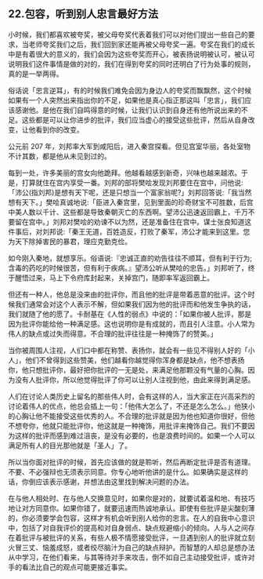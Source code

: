 ## 22.包容，听到别人忠言最好方法
小时候，我们都喜欢被夸奖，被父母夸奖代表着我们可以对他们提出一些自己的要求，当老师夸奖我们之后，我们回到家还能再被父母夸奖一遍。夸奖在我们的成长中是有着很大的意义的，我们会因为这些夸奖而开心，被表扬说明被认可，被认可说明我们这件事情是做的对的，我们在得到夸奖的同时还明白了行为处事的规则，真的是一举两得。


俗话说「忠言逆耳」，有的时候我们难免会因为身边人的夸奖而飘飘然，这个时候如果有一个人突然出来指出你的不足，如果他是真心指正那这叫「忠言」，我们应该感谢他。是他在我们自鸣得意的时候，让我们认识到自身还有他所说出来的不足。这些都是可以让你进步的批评，我们应当虚心的接受这些批评，然后从自身改变，让他看到你的改变。


公元前 207 年，刘邦率大军到咸阳后，进入秦宫探看。但见宫室华丽，各处室物不计其数，都是他从未见到过的。


每到一处，许多美丽的宫女向他跪拜。他越看越感到新奇，兴味也越来越浓。于是，打算就住在宫内享受一番。刘邦的部将樊哙发现刘邦要住在宫中，问他说:「沛公(指刘邦)是想有天下呢，还是只想当一个富家翁呢?」刘邦回答说:「我当然想有天下。」樊哙真诚地说:「臣进入秦宫里，见到里面的珍奇财宝不可胜数，后宫中美人数以千计、这些都是导致秦朝灭亡的东西啊。望沛公迅速返回霸上，千万不要留在宫中。」刘邦对樊哙的劝谏不以为然，还是准备住在宫中。谋士张良知道这件事后，对刘邦说:「秦王无道，百姓造反，打败了秦军，沛公才能来到这里。您为天下除掉害民的暴君，理应克勤克俭。


如今刚入秦地，就想享乐。俗语说:『忠诚正直的劝告往往不顺耳，但有利于行为;含毒的药吃的时候很苦，但有利于疾病。』望沛公听从樊哙的忠告。」刘邦听了，终于醒悟过来，马上下令府库封起来，关掉宫门，随即率军返回霸上。


但还有一种人，他总是没来由的批评你，而且他的批评是带着恶意的批评。这个时候我们通常会对这个人表示不解，但如果我们因为他的批评而和他发生争执的话，我们就随了他的愿了。卡耐基在《人性的弱点》中说的：「如果你被人批评，那是因为批评你能给他一种满足感。这也说明你是有成就的，而且引人注意。小人常为伟人的缺点或过失而得意。不合理的批评往往是一种掩饰了的赞美。」


当你被周围人注视，人们口中都在称赞、表扬你，就会有一些见不得别人好的「小人」，他们不曾得到这些赞美，他们越看你越觉得你浑身都是缺点，他不想表扬你，他只想批评你，最好把你批评的一无是处，来满足他那颗没有气量的心胸。因为没有人批评你，所以他觉得批评了你可以让别人注视到他，由此来得到满足感。


人们在讨论人类历史上留名的那些伟人时，会有这样的人，当大家正在兴高采烈的讨论着伟人的优点，他总会插上一句：「他伟大怎么了，不还是怎么怎么。」他狭小的心胸让他不能接受这些优秀的人。不合理的批评就是因为他也知道你很好，但他不想夸你，他就只能批评你，他这就是一种掩饰，用批评来掩饰自己。我们不要因为这样的批评而感到难过沮丧，是没有必要的，也是浪费时间的。如果一个人可以满足所有人的目光那他就是「圣人」了。


所以当你面对批评的时候，首先应该做的就是聆听，然后再断定批评是否有道理。不要、不必强辩也无须表示同意。你专心地听他讲的是什么。如果确实是这样的话，你倒应该表示感谢，并想法由这里找到解决问题的办法。


在与他人相处时、在与他人交换意见时，如果你是对的，就要试着温和地、有技巧地让对方同意你。如果你错了，就要迅速而热诚地承认。即使有些批评是尖酸刻薄的，你必须要学会包容，这样才有机会听到别人给你的忠言。在人的自我中心意识中，包括了对自我评价的提高和对自身弱点、缺点规避缩小的倾向。人与人之间存在着批评与被批评的关系，有些人极不情愿接受批评，一旦遇到别人的批评就立刻火冒三丈、恼羞成怒，或者绞尽脑汁为自己的缺点辩护。而智慧的人却总是想办法从中学习，在他们看来，与其等待对手来攻击，倒不如自己主动接受批评，或许对手的看法比自己的观点可能更接近事实。

